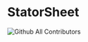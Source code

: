 # StatorSheet

![Github All Contributors](https://img.shields.io/github/all-contributors/all-contributors/PdfDrawingsWithSignatures)
